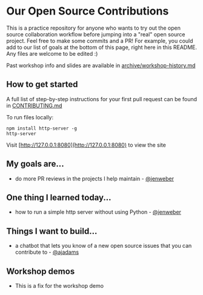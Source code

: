 # Our Open Source Contributions

This is a practice repository for anyone who wants to try out the open source
collaboration workflow before jumping into a "real" open source project. Feel free
to make some commits and a PR! For example, you could add to our list of
goals at the bottom of this page, right here in this README. Any files
are welcome to be edited :)

Past workshop info and slides are available in [archive/workshop-history.md](archive/workshop-history.md)

## How to get started

A full list of step-by-step instructions for your first pull request
can be found in [CONTRIBUTING.md](CONTRIBUTING.md)

To run files locally:
```
npm install http-server -g
http-server
```
Visit [http://127.0.0.1:8080](http://127.0.0.1:8080) to view the site

## My goals are...
- do more PR reviews in the projects I help maintain - [@jenweber](https://github.com/jenweber)

## One thing I learned today...
- how to run a simple http server without using Python - [@jenweber](https://github.com/jenweber)

## Things I want to build...
- a chatbot that lets you know of a new open source issues that you can contribute to - [@ajadams](https://github.com/ajadams)

## Workshop demos
- This is a fix for the workshop demo